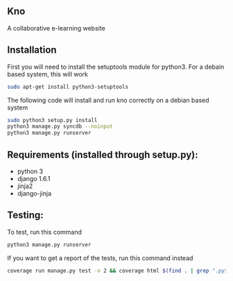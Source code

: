 Kno
--------------------
A collaborative e-learning website

Installation
---------
First you will need to install the setuptools module for python3. For a debain based system, this will work
```bash
sudo apt-get install python3-setuptools
```

The following code will install and run kno correctly on a debian based system
```bash
sudo python3 setup.py install
python3 manage.py syncdb --noinput
python3 manage.py runserver
```

Requirements (installed through setup.py):
---------
* python 3
* django 1.6.1
* jinja2
* django-jinja


Testing:
---------
To test, run this command
```bash
python3 manage.py runserver
```

If you want to get a report of the tests, run this command instead
```bash
coverage run manage.py test -v 2 && coverage html $(find . | grep ".py$" | egrep -v "test|setup|middleware")
```

